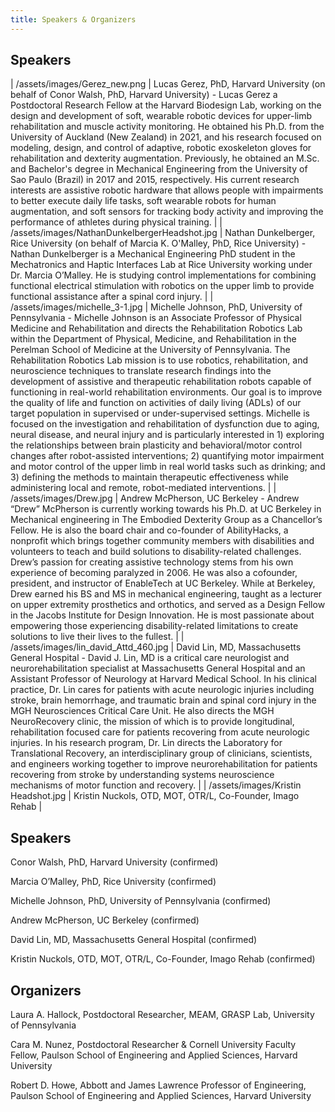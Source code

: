 ```yaml
---
title: Speakers & Organizers
---
```


## Speakers

| /assets/images/Gerez_new.png	| Lucas Gerez, PhD, Harvard University (on behalf of Conor Walsh, PhD, Harvard University) - Lucas Gerez a Postdoctoral Research Fellow at the Harvard Biodesign Lab, working on the design and development of soft, wearable robotic devices for upper-limb rehabilitation and muscle activity monitoring. He obtained his Ph.D. from the University of Auckland (New Zealand) in 2021, and his research focused on modeling, design, and control of adaptive, robotic exoskeleton gloves for rehabilitation and dexterity augmentation. Previously, he obtained an M.Sc. and Bachelor's degree in Mechanical Engineering from the University of Sao Paulo (Brazil) in 2017 and 2015, respectively. His current research interests are assistive robotic hardware that allows people with impairments to better execute daily life tasks, soft wearable robots for human augmentation, and soft sensors for tracking body activity and improving the performance of athletes during physical training. |
| /assets/images/NathanDunkelbergerHeadshot.jpg	| Nathan Dunkelberger, Rice University (on behalf of Marcia K. O'Malley, PhD, Rice University) - Nathan Dunkelberger is a Mechanical Engineering PhD student in the Mechatronics and Haptic Interfaces Lab at Rice University working under Dr. Marcia O’Malley. He is studying control implementations for combining functional electrical stimulation with robotics on the upper limb to provide functional assistance after a spinal cord injury. |
| /assets/images/michelle_3-1.jpg	| Michelle Johnson, PhD, University of Pennsylvania - Michelle Johnson is an Associate Professor of Physical Medicine and Rehabilitation and directs the Rehabilitation Robotics Lab within the Department of Physical, Medicine, and Rehabilitation in the Perelman School of Medicine at the University of Pennsylvania. The Rehabilitation Robotics Lab mission is to use robotics, rehabilitation, and neuroscience techniques to translate research findings into the development of assistive and therapeutic rehabilitation robots capable of functioning in real-world rehabilitation environments. Our goal is to improve the quality of life and function on activities of daily living (ADLs) of our target population in supervised or under-supervised settings. Michelle is focused on the investigation and rehabilitation of dysfunction due to aging, neural disease, and neural injury and is particularly interested in 1) exploring the relationships between brain plasticity and behavioral/motor control changes after robot-assisted interventions; 2) quantifying motor impairment and motor control of the upper limb in real world tasks such as drinking; and 3) defining the methods to maintain therapeutic effectiveness while administering local and remote, robot-mediated interventions. |
| /assets/images/Drew.jpg	| Andrew McPherson, UC Berkeley - Andrew “Drew” McPherson is currently working towards his Ph.D. at UC Berkeley in Mechanical engineering in The Embodied Dexterity Group as a Chancellor’s Fellow. He is also the board chair and co-founder of AbilityHacks, a nonprofit which brings together community members with disabilities and volunteers to teach and build solutions to disability-related challenges. Drew’s passion for creating assistive technology stems from his own experience of becoming paralyzed in 2006. He was also a cofounder, president, and instructor of EnableTech at UC Berkeley. While at Berkeley, Drew earned his BS and MS in mechanical engineering, taught as a lecturer on upper extremity prosthetics and orthotics, and served as a Design Fellow in the Jacobs Institute for Design Innovation. He is most passionate about empowering those experiencing disability-related limitations to create solutions to live their lives to the fullest.	|
| /assets/images/lin_david_Attd_460.jpg	| David Lin, MD, Massachusetts General Hospital - David J. Lin, MD is a critical care neurologist and neurorehabilitation specialist at Massachusetts General Hospital and an Assistant Professor of Neurology at Harvard Medical School. In his clinical practice, Dr. Lin cares for patients with acute neurologic injuries including stroke, brain hemorrhage, and traumatic brain and spinal cord injury in the MGH Neurosciences Critical Care Unit. He also directs the MGH NeuroRecovery clinic, the mission of which is to provide longitudinal, rehabilitation focused care for patients recovering from acute neurologic injuries. In his research program, Dr. Lin directs the Laboratory for Translational Recovery, an interdisciplinary group of clinicians, scientists, and engineers working together to improve neurorehabilitation for patients recovering from stroke by understanding systems neuroscience mechanisms of motor function and recovery. |
| /assets/images/Kristin Headshot.jpg	| Kristin Nuckols, OTD, MOT, OTR/L, Co-Founder, Imago Rehab |

## Speakers

Conor Walsh, PhD, Harvard University (confirmed)

Marcia O’Malley, PhD, Rice University (confirmed)

Michelle Johnson, PhD, University of Pennsylvania (confirmed)

Andrew McPherson, UC Berkeley (confirmed)

David Lin, MD, Massachusetts General Hospital (confirmed)

Kristin Nuckols, OTD, MOT, OTR/L, Co-Founder, Imago Rehab (confirmed)

## Organizers

Laura A. Hallock, Postdoctoral Researcher, MEAM, GRASP Lab, University of Pennsylvania

Cara M. Nunez, Postdoctoral Researcher & Cornell University Faculty Fellow, Paulson School of Engineering and Applied Sciences, Harvard University
 
Robert D. Howe, Abbott and James Lawrence Professor of Engineering, Paulson School of Engineering and Applied Sciences, Harvard University
